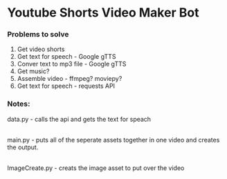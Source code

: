 # Youtube Shorts Video Maker Bot

### Problems to solve

1. Get video shorts
2. Get text for speech - Google gTTS
3. Conver text to mp3 file - Google gTTS
4. Get music?
5. Assemble video - ffmpeg? moviepy?
6. Get text for speech - requests API


### Notes: 

data.py -  calls the api and gets the text for speach 

\
main.py - puts all of the seperate assets together in one video and creates the output. 

\
ImageCreate.py - creats the image asset to put over the video








